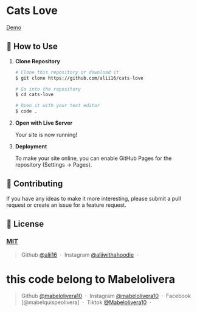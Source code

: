 # Cats Love

[Demo](https://alii16.github.io/cats-love/)

## 🚀 How to Use

1.  **Clone Repository**

    ```bash
    # Clone this repository or download it
    $ git clone https://github.com/alii16/cats-love

    # Go into the repository
    $ cd cats-love

    # Open it with your text editor
    $ code .
    ```

2. **Open with Live Server**

    Your site is now running!

3. **Deployment**

    To make your site online, you can enable GitHub Pages for the repository (Settings -> Pages).

## 📝 Contributing

If you have any ideas to make it more interesting, please submit a pull request or create an issue for a feature request.

## 🤝 License

### [MIT](LICENSE)

> Github [@alii16](https://github.com/alii16) &nbsp;&middot;&nbsp;
> Instagram [@aliiwithahoodie](https://instagram.com/aliiwithahoodie) &nbsp;&middot;&nbsp;

# this code belong to Mabelolivera

> Github [@mabelolivera10](https://github.com/mabelolivera10) &nbsp;&middot;&nbsp;
> Instagram [@mabelolivera10](https://instagram.com/mabelolivera10) &nbsp;&middot;&nbsp;
> Facebook [@mabelquispeolivera] &nbsp;&middot;&nbsp;
> Tiktok [@Mabelolivera10](https://instagram.com/Mabelolivera) &nbsp;&middot;&nbsp;